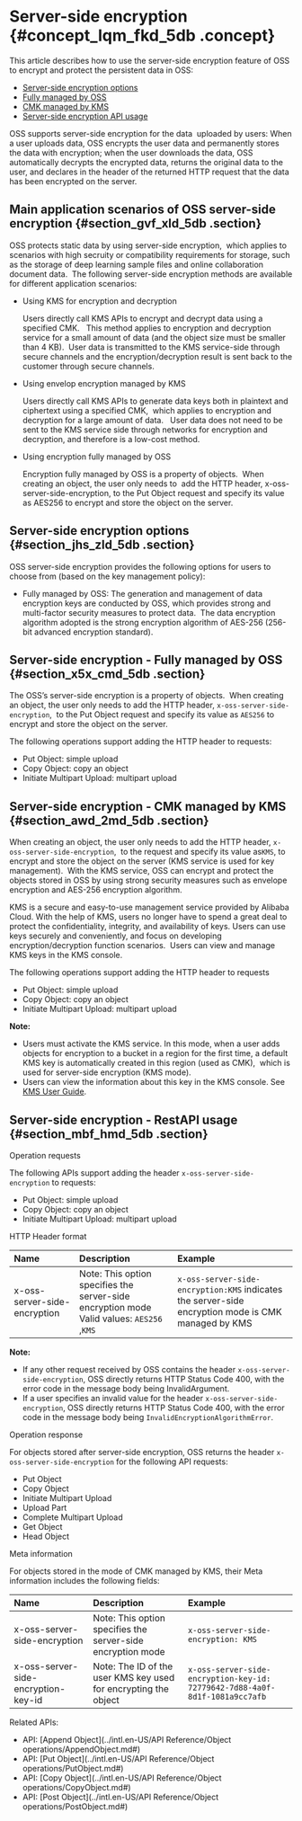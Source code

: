 # Server-side encryption {#concept_lqm_fkd_5db .concept}

This article describes how to use the server-side encryption feature of OSS to encrypt and protect the persistent data in OSS:

-    [Server-side encryption options](#section_jhs_zld_5db)
-    [Fully managed by OSS](#section_x5x_cmd_5db)
-    [CMK managed by KMS](#section_awd_2md_5db)
-   [Server-side encryption API usage](#section_mbf_hmd_5db)

OSS supports server-side encryption for the data  uploaded by users: When a user uploads data, OSS encrypts the user data and permanently stores the data with encryption; when the user downloads the data, OSS automatically decrypts the encrypted data, returns the original data to the user, and declares in the header of the returned HTTP request that the data has been encrypted on the server.

## Main application scenarios of OSS server-side encryption {#section_gvf_xld_5db .section}

OSS protects static data by using server-side encryption,  which applies to scenarios with high secruity or compatibility requirements for storage, such as the storage of deep learning sample files and online collaboration document data.  The following server-side encryption methods are available for different application scenarios:

-   Using KMS for encryption and decryption

    Users directly call KMS APIs to encrypt and decrypt data using a specified CMK.   This method applies to encryption and decryption service for a small amount of data \(and the object size must be smaller than 4 KB\).  User data is transmitted to the KMS service-side through secure channels and the encryption/decryption result is sent back to the customer through secure channels.

-   Using envelop encryption managed by KMS

    Users directly call KMS APIs to generate data keys both in plaintext and ciphertext using a specified CMK,  which applies to encryption and decryption for a large amount of data.   User data does not need to be sent to the KMS service side through networks for encryption and decryption, and therefore is a low-cost method.

-   Using encryption fully managed by OSS

    Encryption fully managed by OSS is a property of objects.  When creating an object, the user only needs to  add the HTTP header, x-oss-server-side-encryption, to the Put Object request and specify its value as AES256 to encrypt and store the object on the server.


## Server-side encryption options {#section_jhs_zld_5db .section}

OSS server-side encryption provides the following options for users to choose from \(based on the key management policy\):

-   Fully managed by OSS: The generation and management of data encryption keys are conducted by OSS, which provides strong and multi-factor security measures to protect data.  The data encryption algorithm adopted is the strong encryption algorithm of AES-256 \(256-bit advanced encryption standard\).

## Server-side encryption - Fully managed by OSS {#section_x5x_cmd_5db .section}

The OSS’s server-side encryption is a property of objects.  When creating an object, the user only needs to add the HTTP header, `x-oss-server-side-encryption`,  to the Put Object request and specify its value as `AES256` to encrypt and store the object on the server.

The following operations support adding the HTTP header to requests:

-   Put Object: simple upload
-   Copy Object: copy an object
-   Initiate Multipart Upload: multipart upload

## Server-side encryption - CMK managed by KMS {#section_awd_2md_5db .section}

When creating an object, the user only needs to add the HTTP header, `x-oss-server-side-encryption`,  to the request and specify its value as`KMS`, to encrypt and store the object on the server \(KMS service is used for key management\).  With the KMS service, OSS can encrypt and protect the objects stored in OSS by using strong security measures such as envelope encryption and AES-256 encryption algorithm.

KMS is a secure and easy-to-use management service provided by Alibaba Cloud. With the help of KMS, users no longer have to spend a great deal to protect the confidentiality, integrity, and availability of keys. Users can use keys securely and conveniently, and focus on developing encryption/decryption function scenarios.  Users can view and manage KMS keys in the KMS console.

The following operations support adding the HTTP header to requests

-   Put Object: simple upload
-   Copy Object: copy an object
-   Initiate Multipart Upload: multipart upload

**Note:** 

-   Users must activate the KMS service. In this mode, when a user adds objects for encryption to a bucket in a region for the first time, a default KMS key is automatically created in this region \(used as CMK\),  which is used for server-side encryption \(KMS mode\).
-   Users can view the information about this key in the KMS console. See [KMS User Guide](https://www.alibabacloud.com/help/doc-detail/28943.htm).

## Server-side encryption - RestAPI usage {#section_mbf_hmd_5db .section}

Operation requests

The following APIs support adding the header `x-oss-server-side-encryption` to requests:

-   Put Object: simple upload
-   Copy Object: copy an object
-   Initiate Multipart Upload: multipart upload

HTTP Header format

|Name|Description|Example|
|:---|:----------|:------|
|x-oss-server-side-encryption|Note: This option specifies the server-side encryption mode  Valid values: `AES256` ,`KMS`|`x-oss-server-side-encryption:KMS` indicates the server-side encryption mode is CMK managed by KMS|

**Note:** 

-   If any other request received by OSS contains the header `x-oss-server-side-encryption`, OSS directly returns HTTP Status Code 400, with the error code in the message body being InvalidArgument.
-   If a user specifies an invalid value for the header `x-oss-server-side-encryption`, OSS directly returns HTTP Status Code 400, with the error code in the message body being `InvalidEncryptionAlgorithmError`.

Operation response

For objects stored after server-side encryption, OSS returns the header `x-oss-server-side-encryption` for the following API requests:

-   Put Object
-   Copy Object
-   Initiate Multipart Upload
-   Upload Part
-   Complete Multipart Upload
-   Get Object
-   Head Object

Meta information

For objects stored in the mode of CMK managed by KMS, their Meta information includes the following fields:

|Name|Description|Example|
|:---|:----------|:------|
|x-oss-server-side-encryption|Note: This option specifies the server-side encryption mode|`x-oss-server-side-encryption: KMS`|
|x-oss-server-side-encryption-key-id|Note: The ID of the user KMS key used for encrypting the object|`x-oss-server-side-encryption-key-id: 72779642-7d88-4a0f-8d1f-1081a9cc7afb`|

Related APIs:

-   API: [Append Object](../intl.en-US/API Reference/Object operations/AppendObject.md#)
-   API: [Put Object](../intl.en-US/API Reference/Object operations/PutObject.md#)
-   API: [Copy Object](../intl.en-US/API Reference/Object operations/CopyObject.md#)
-   API: [Post Object](../intl.en-US/API Reference/Object operations/PostObject.md#)

